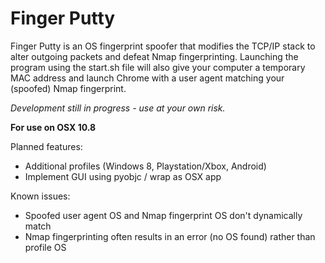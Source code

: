 Finger Putty
============

Finger Putty is an OS fingerprint spoofer that modifies the TCP/IP stack to alter outgoing packets and defeat Nmap fingerprinting.
Launching the program using the start.sh file will also give your computer a temporary MAC address and launch Chrome with a user agent matching your (spoofed) Nmap fingerprint.

*Development still in progress - use at your own risk.*

**For use on OSX 10.8**

Planned features:
* Additional profiles (Windows 8, Playstation/Xbox, Android)
* Implement GUI using pyobjc / wrap as OSX app

Known issues:
* Spoofed user agent OS and Nmap fingerprint OS don't dynamically match
* Nmap fingerprinting often results in an error (no OS found) rather than profile OS
